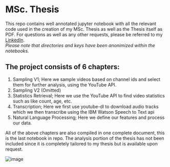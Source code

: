 # MSc. Thesis
This repo contains well annotated jupyter notebook with all the relevant code used in the creation of my MSc. Thesis as well as the Thesis itself as PDF. For questions as well as any other requests, please be referred to my [LinkedIn](https://www.linkedin.com/in/gerbrandvandijk/).  
*Please note that directories and keys have been anonimized within the notebooks.*

## The project consists of 6 chapters:

1. Sampling V1; Here we sample videos based on channel ids and select them for further analysis, using the YouTube API.
2. Sampling V2 (Omitted)
3. Statistics Retrieval; Here we use the YouTube API to find video statistics such as like count, age, etc.
4. Transcription; Here we first use youtube-dl to download audio tracks which we then transcribe using the IBM Watson Speech to Text api
5. Natural Language Processing; Here we define our features and process our data.

All of the above chapters are also compiled in one complete document, this is the last notebook in repo. The analysis portion of the thesis has not been included since it is completely tailored to my thesis but is available upon request.

![image](https://user-images.githubusercontent.com/72451027/127412314-75558c19-2444-4eae-9707-037c96526c98.png)

